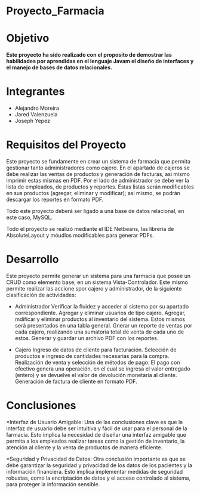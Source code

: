 # Proyecto_Farmacia

# Objetivo
**Este proyecto ha sido realizado con el proposito de demostrar las habilidades por aprendidas en el lenguaje Javam el diseño de interfaces y el manejo de bases de datos relacionales.**

# Integrantes 
* Alejandro Moreira
* Jared Valenzuela
* Joseph Yepez

# Requisitos del Proyecto

Este proyecto se fundamente en crear un sistema de farmacia que permita gestionar tanto administradores como cajero. En el apartado de cajeros se debe realizar las ventas de productos y generación de facturas, asi mismo imprimir estas mismas en PDF. Por el lado de administrador se debe ver la lista de empleados, de productos y reportes. Estas listas serán modificables en sus productos (agregar, eliminar y modificar); asi mismo, se podrán descargar los reportes en formato PDF.

Todo este proyecto deberá ser ligado a una base de datos relacional, en este caso, MySQL.

Todo el proyecto se realizó mediante el IDE Netbeans, las librería de AbsoluteLayout y móudlos modificables para generar PDFs.

# Desarrollo
Este proyecto permite generar un sistema para una farmacia que posee un CRUD como elemento base, en un sistema Vista-Controlador. Este mismo permite realizar las accione spor cajero y administrador, de la siguiente clasificación de actividades:

* Administrador
Verificar la fluidez y acceder al sistema por su apartado correspondiente.
Agregar y eliminar usuarios de tipo cajero.
Agregar, mdificar y eliminar productos al inventario del sistema. Estos mismos será presentados en una tabla general.
Gnerar un reporte de ventas por cada cajero, realizando una sumatoria total de venta de cada uno de estos.
Generar y guardar un archivo PDF con los reportes.

* Cajero
Ingreso de datos de cliente para facturación.
Selección de productos e ingreso de cantidades necesarias para la compra.
Realización de venta y selección de métodos de pago.
El pago con efectivo genera una operación, en el cual se ingresa el valor entregado (entero) y se devuelve el valor de devolución monetaria al cliente.
Generación de factura de cliente en formato PDF.

# Conclusiones

*Interfaz de Usuario Amigable: Una de las conclusiones clave es que la interfaz de usuario debe ser intuitiva y fácil de usar para el personal de la farmacia. Esto implica la necesidad de diseñar una interfaz amigable que permita a los empleados realizar tareas como la gestión de inventario, la atención al cliente y la venta de productos de manera eficiente.

*Seguridad y Privacidad de Datos: Otra conclusión importante es que se debe garantizar la seguridad y privacidad de los datos de los pacientes y la información financiera. Esto implica implementar medidas de seguridad robustas, como la encriptación de datos y el acceso controlado al sistema, para proteger la información sensible.
